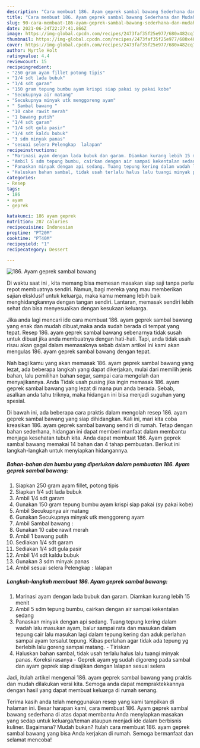 ```yaml
---
description: "Cara membuat 186. Ayam geprek sambal bawang Sederhana dan Mudah Dibuat"
title: "Cara membuat 186. Ayam geprek sambal bawang Sederhana dan Mudah Dibuat"
slug: 90-cara-membuat-186-ayam-geprek-sambal-bawang-sederhana-dan-mudah-dibuat
date: 2021-06-24T22:27:41.866Z
image: https://img-global.cpcdn.com/recipes/2473faf35f25e977/680x482cq70/186-ayam-geprek-sambal-bawang-foto-resep-utama.jpg
thumbnail: https://img-global.cpcdn.com/recipes/2473faf35f25e977/680x482cq70/186-ayam-geprek-sambal-bawang-foto-resep-utama.jpg
cover: https://img-global.cpcdn.com/recipes/2473faf35f25e977/680x482cq70/186-ayam-geprek-sambal-bawang-foto-resep-utama.jpg
author: Myrtle Holt
ratingvalue: 4.4
reviewcount: 15
recipeingredient:
- "250 gram ayam fillet potong tipis"
- "1/4 sdt lada bubuk"
- "1/4 sdt garam"
- "150 gram tepung bumbu ayam krispi siap pakai sy pakai kobe"
- "Secukupnya air matang"
- "Secukupnya minyak utk menggoreng ayam"
- " Sambal bawang "
- "10 cabe rawit merah"
- "1 bawang putih"
- "1/4 sdt garam"
- "1/4 sdt gula pasir"
- "1/4 sdt kaldu bubuk"
- "3 sdm minyak panas"
- "sesuai selera Pelengkap  lalapan"
recipeinstructions:
- "Marinasi ayam dengan lada bubuk dan garam. Diamkan kurang lebih 15 menit"
- "Ambil 5 sdm tepung bumbu, cairkan dengan air sampai kekentalan sedang"
- "Panaskan minyak dengan api sedang. Tuang tepung kering dalam wadah lalu masukan ayam, balur sampai rata dan masukan dalam tepung cair lalu masukan lagi dalam tepung kering dan aduk perlahan sampai ayam tersalut tepung. Kibas perlahan agar tidak ada tepung yg berlebih lalu goreng sampai matang. Tiriskan"
- "Haluskan bahan sambal, tidak usah terlalu halus lalu tuangi minyak panas. Koreksi rasanya Geprek ayam yg sudah digoreng pada sambal dan ayam geprek siap disajikan dengan lalapan sesuai selera"
categories:
- Resep
tags:
- 186
- ayam
- geprek

katakunci: 186 ayam geprek 
nutrition: 287 calories
recipecuisine: Indonesian
preptime: "PT20M"
cooktime: "PT40M"
recipeyield: "1"
recipecategory: Dessert

---
```



![186. Ayam geprek sambal bawang](https://img-global.cpcdn.com/recipes/2473faf35f25e977/680x482cq70/186-ayam-geprek-sambal-bawang-foto-resep-utama.jpg)

Di waktu  saat ini , kita memang bisa memesan masakan siap saji tanpa perlu repot membuatnya sendiri. Namun, bagi mereka yang mau memberikan sajian eksklusif untuk keluarga, maka kamu memang lebih baik menghidangkannya dengan tangan sendiri. Lantaran, memasak sendiri lebih sehat dan bisa menyesuaikan dengan kesukaan keluarga.

Jika anda lagi mencari ide cara membuat 186. ayam geprek sambal bawang yang enak dan mudah dibuat,maka anda sudah berada di tempat yang tepat. Resep 186. ayam geprek sambal bawang  sebenarnya tidak susah untuk dibuat jika anda membuatnya dengan hati-hati. Tapi, anda tidak usah risau akan gagal dalam memasaknya 
sebab dalam artikel ini kami akan mengulas 186. ayam geprek sambal bawang dengan tepat.  



Nah bagi kamu yang akan memasak 186. ayam geprek sambal bawang yang lezat, ada beberapa langkah yang dapat dikerjakan, mulai dari memilih jenis bahan, lalu pemilihan bahan segar, sampai cara mengolah dan menyajikannya. Anda Tidak usah pusing jika ingin memasak 186. ayam geprek sambal bawang yang lezat di mana pun anda berada. Sebab, asalkan anda  tahu triknya, maka hidangan ini bisa menjadi suguhan yang spesial.

Di bawah ini, ada beberapa cara praktis  dalam mengolah resep 186. ayam geprek sambal bawang yang siap dihidangkan. Kali ini, mari kita coba kreasikan 186. ayam geprek sambal bawang sendiri di rumah. Tetap dengan bahan sederhana, hidangan ini dapat memberi manfaat dalam membantu menjaga kesehatan tubuh kita. Anda dapat membuat 186. Ayam geprek sambal bawang memakai 14 bahan dan 4 tahap pembuatan. Berikut ini langkah-langkah untuk menyiapkan hidangannya.

<!--inarticleads1-->

##### Bahan-bahan dan bumbu yang diperlukan dalam pembuatan 186. Ayam geprek sambal bawang:

1. Siapkan 250 gram ayam fillet, potong tipis
1. Siapkan 1/4 sdt lada bubuk
1. Ambil 1/4 sdt garam
1. Gunakan 150 gram tepung bumbu ayam krispi siap pakai (sy pakai kobe)
1. Ambil Secukupnya air matang
1. Gunakan Secukupnya minyak utk menggoreng ayam
1. Ambil  Sambal bawang :
1. Gunakan 10 cabe rawit merah
1. Ambil 1 bawang putih
1. Sediakan 1/4 sdt garam
1. Sediakan 1/4 sdt gula pasir
1. Ambil 1/4 sdt kaldu bubuk
1. Gunakan 3 sdm minyak panas
1. Ambil sesuai selera Pelengkap : lalapan




<!--inarticleads2-->

##### Langkah-langkah membuat 186. Ayam geprek sambal bawang:

1. Marinasi ayam dengan lada bubuk dan garam. Diamkan kurang lebih 15 menit
1. Ambil 5 sdm tepung bumbu, cairkan dengan air sampai kekentalan sedang
1. Panaskan minyak dengan api sedang. Tuang tepung kering dalam wadah lalu masukan ayam, balur sampai rata dan masukan dalam tepung cair lalu masukan lagi dalam tepung kering dan aduk perlahan sampai ayam tersalut tepung. Kibas perlahan agar tidak ada tepung yg berlebih lalu goreng sampai matang. - Tiriskan
1. Haluskan bahan sambal, tidak usah terlalu halus lalu tuangi minyak panas. Koreksi rasanya - Geprek ayam yg sudah digoreng pada sambal dan ayam geprek siap disajikan dengan lalapan sesuai selera




Jadi, itulah artikel mengenai  186. ayam geprek sambal bawang  yang praktis dan mudah dilakukan versi kita. Semoga anda dapat mempraktekkannya dengan hasil yang dapat membuat keluarga di rumah senang. 

Terima kasih anda telah menggunakan resep yang kami tampilkan di halaman ini. Besar harapan kami, cara membuat  186. Ayam geprek sambal bawang sederhana di atas dapat membantu Anda menyiapkan masakan yang sedap untuk keluarga/teman ataupun menjadi ide dalam berbisnis kuliner. Bagaimana? Mudah bukan? Itulah cara membuat 186. ayam geprek sambal bawang yang bisa Anda kerjakan di rumah. Semoga bermanfaat dan selamat mencoba!

